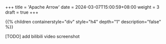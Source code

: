 +++
title = 'Apache Arrow'
date = 2024-03-07T15:00:59+08:00
weight = 3
draft = true
+++


{{% children containerstyle="div" style="h4" depth="1" description="false" %}}

[TODO]
add bilibili video screenshot
